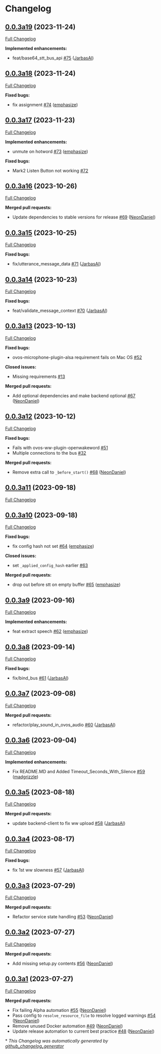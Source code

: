 # Changelog

## [0.0.3a19](https://github.com/OpenVoiceOS/ovos-dinkum-listener/tree/0.0.3a19) (2023-11-24)

[Full Changelog](https://github.com/OpenVoiceOS/ovos-dinkum-listener/compare/0.0.3a18...0.0.3a19)

**Implemented enhancements:**

- feat/base64\_stt\_bus\_api [\#75](https://github.com/OpenVoiceOS/ovos-dinkum-listener/pull/75) ([JarbasAl](https://github.com/JarbasAl))

## [0.0.3a18](https://github.com/OpenVoiceOS/ovos-dinkum-listener/tree/0.0.3a18) (2023-11-24)

[Full Changelog](https://github.com/OpenVoiceOS/ovos-dinkum-listener/compare/0.0.3a17...0.0.3a18)

**Fixed bugs:**

- fix assignment [\#74](https://github.com/OpenVoiceOS/ovos-dinkum-listener/pull/74) ([emphasize](https://github.com/emphasize))

## [0.0.3a17](https://github.com/OpenVoiceOS/ovos-dinkum-listener/tree/0.0.3a17) (2023-11-23)

[Full Changelog](https://github.com/OpenVoiceOS/ovos-dinkum-listener/compare/0.0.3a16...0.0.3a17)

**Implemented enhancements:**

- unmute on hotword [\#73](https://github.com/OpenVoiceOS/ovos-dinkum-listener/pull/73) ([emphasize](https://github.com/emphasize))

**Fixed bugs:**

- Mark2 Listen Button not working [\#72](https://github.com/OpenVoiceOS/ovos-dinkum-listener/issues/72)

## [0.0.3a16](https://github.com/OpenVoiceOS/ovos-dinkum-listener/tree/0.0.3a16) (2023-10-26)

[Full Changelog](https://github.com/OpenVoiceOS/ovos-dinkum-listener/compare/0.0.3a15...0.0.3a16)

**Merged pull requests:**

- Update dependencies to stable versions for release [\#69](https://github.com/OpenVoiceOS/ovos-dinkum-listener/pull/69) ([NeonDaniel](https://github.com/NeonDaniel))

## [0.0.3a15](https://github.com/OpenVoiceOS/ovos-dinkum-listener/tree/0.0.3a15) (2023-10-25)

[Full Changelog](https://github.com/OpenVoiceOS/ovos-dinkum-listener/compare/0.0.3a14...0.0.3a15)

**Fixed bugs:**

- fix/utterance\_message\_data [\#71](https://github.com/OpenVoiceOS/ovos-dinkum-listener/pull/71) ([JarbasAl](https://github.com/JarbasAl))

## [0.0.3a14](https://github.com/OpenVoiceOS/ovos-dinkum-listener/tree/0.0.3a14) (2023-10-23)

[Full Changelog](https://github.com/OpenVoiceOS/ovos-dinkum-listener/compare/0.0.3a13...0.0.3a14)

**Fixed bugs:**

- feat/validate\_message\_context [\#70](https://github.com/OpenVoiceOS/ovos-dinkum-listener/pull/70) ([JarbasAl](https://github.com/JarbasAl))

## [0.0.3a13](https://github.com/OpenVoiceOS/ovos-dinkum-listener/tree/0.0.3a13) (2023-10-13)

[Full Changelog](https://github.com/OpenVoiceOS/ovos-dinkum-listener/compare/0.0.3a12...0.0.3a13)

**Fixed bugs:**

- ovos-microphone-plugin-alsa requirement fails on Mac OS [\#52](https://github.com/OpenVoiceOS/ovos-dinkum-listener/issues/52)

**Closed issues:**

- Missing requirements [\#13](https://github.com/OpenVoiceOS/ovos-dinkum-listener/issues/13)

**Merged pull requests:**

- Add optional dependencies and make backend optional [\#67](https://github.com/OpenVoiceOS/ovos-dinkum-listener/pull/67) ([NeonDaniel](https://github.com/NeonDaniel))

## [0.0.3a12](https://github.com/OpenVoiceOS/ovos-dinkum-listener/tree/0.0.3a12) (2023-10-12)

[Full Changelog](https://github.com/OpenVoiceOS/ovos-dinkum-listener/compare/0.0.3a11...0.0.3a12)

**Fixed bugs:**

- Fails with ovos-ww-plugin-openwakeword [\#51](https://github.com/OpenVoiceOS/ovos-dinkum-listener/issues/51)
- Multiple connections to the bus [\#32](https://github.com/OpenVoiceOS/ovos-dinkum-listener/issues/32)

**Merged pull requests:**

- Remove extra call to `_before_start()` [\#68](https://github.com/OpenVoiceOS/ovos-dinkum-listener/pull/68) ([NeonDaniel](https://github.com/NeonDaniel))

## [0.0.3a11](https://github.com/OpenVoiceOS/ovos-dinkum-listener/tree/0.0.3a11) (2023-09-18)

[Full Changelog](https://github.com/OpenVoiceOS/ovos-dinkum-listener/compare/0.0.3a10...0.0.3a11)

## [0.0.3a10](https://github.com/OpenVoiceOS/ovos-dinkum-listener/tree/0.0.3a10) (2023-09-18)

[Full Changelog](https://github.com/OpenVoiceOS/ovos-dinkum-listener/compare/0.0.3a9...0.0.3a10)

**Fixed bugs:**

- fix config hash not set [\#64](https://github.com/OpenVoiceOS/ovos-dinkum-listener/pull/64) ([emphasize](https://github.com/emphasize))

**Closed issues:**

- set `_applied_config_hash` earlier [\#63](https://github.com/OpenVoiceOS/ovos-dinkum-listener/issues/63)

**Merged pull requests:**

- drop out before stt on empty buffer [\#65](https://github.com/OpenVoiceOS/ovos-dinkum-listener/pull/65) ([emphasize](https://github.com/emphasize))

## [0.0.3a9](https://github.com/OpenVoiceOS/ovos-dinkum-listener/tree/0.0.3a9) (2023-09-16)

[Full Changelog](https://github.com/OpenVoiceOS/ovos-dinkum-listener/compare/0.0.3a8...0.0.3a9)

**Implemented enhancements:**

- feat extract speech [\#62](https://github.com/OpenVoiceOS/ovos-dinkum-listener/pull/62) ([emphasize](https://github.com/emphasize))

## [0.0.3a8](https://github.com/OpenVoiceOS/ovos-dinkum-listener/tree/0.0.3a8) (2023-09-14)

[Full Changelog](https://github.com/OpenVoiceOS/ovos-dinkum-listener/compare/0.0.3a7...0.0.3a8)

**Fixed bugs:**

- fix/bind\_bus [\#61](https://github.com/OpenVoiceOS/ovos-dinkum-listener/pull/61) ([JarbasAl](https://github.com/JarbasAl))

## [0.0.3a7](https://github.com/OpenVoiceOS/ovos-dinkum-listener/tree/0.0.3a7) (2023-09-08)

[Full Changelog](https://github.com/OpenVoiceOS/ovos-dinkum-listener/compare/0.0.3a6...0.0.3a7)

**Merged pull requests:**

- refactor/play\_sound\_in\_ovos\_audio [\#60](https://github.com/OpenVoiceOS/ovos-dinkum-listener/pull/60) ([JarbasAl](https://github.com/JarbasAl))

## [0.0.3a6](https://github.com/OpenVoiceOS/ovos-dinkum-listener/tree/0.0.3a6) (2023-09-04)

[Full Changelog](https://github.com/OpenVoiceOS/ovos-dinkum-listener/compare/0.0.3a5...0.0.3a6)

**Implemented enhancements:**

- Fix README.MD and Added Timeout\_Seconds\_With\_Silence [\#59](https://github.com/OpenVoiceOS/ovos-dinkum-listener/pull/59) ([madgrizzle](https://github.com/madgrizzle))

## [0.0.3a5](https://github.com/OpenVoiceOS/ovos-dinkum-listener/tree/0.0.3a5) (2023-08-18)

[Full Changelog](https://github.com/OpenVoiceOS/ovos-dinkum-listener/compare/0.0.3a4...0.0.3a5)

**Merged pull requests:**

- update backend-client to fix ww upload [\#58](https://github.com/OpenVoiceOS/ovos-dinkum-listener/pull/58) ([JarbasAl](https://github.com/JarbasAl))

## [0.0.3a4](https://github.com/OpenVoiceOS/ovos-dinkum-listener/tree/0.0.3a4) (2023-08-17)

[Full Changelog](https://github.com/OpenVoiceOS/ovos-dinkum-listener/compare/0.0.3a3...0.0.3a4)

**Fixed bugs:**

- fix 1st ww slowness [\#57](https://github.com/OpenVoiceOS/ovos-dinkum-listener/pull/57) ([JarbasAl](https://github.com/JarbasAl))

## [0.0.3a3](https://github.com/OpenVoiceOS/ovos-dinkum-listener/tree/0.0.3a3) (2023-07-29)

[Full Changelog](https://github.com/OpenVoiceOS/ovos-dinkum-listener/compare/0.0.3a2...0.0.3a3)

**Merged pull requests:**

- Refactor service state handling [\#53](https://github.com/OpenVoiceOS/ovos-dinkum-listener/pull/53) ([NeonDaniel](https://github.com/NeonDaniel))

## [0.0.3a2](https://github.com/OpenVoiceOS/ovos-dinkum-listener/tree/0.0.3a2) (2023-07-27)

[Full Changelog](https://github.com/OpenVoiceOS/ovos-dinkum-listener/compare/0.0.3a1...0.0.3a2)

**Merged pull requests:**

- Add missing setup.py contents [\#56](https://github.com/OpenVoiceOS/ovos-dinkum-listener/pull/56) ([NeonDaniel](https://github.com/NeonDaniel))

## [0.0.3a1](https://github.com/OpenVoiceOS/ovos-dinkum-listener/tree/0.0.3a1) (2023-07-27)

[Full Changelog](https://github.com/OpenVoiceOS/ovos-dinkum-listener/compare/V0.0.2...0.0.3a1)

**Merged pull requests:**

- Fix failing Alpha automation [\#55](https://github.com/OpenVoiceOS/ovos-dinkum-listener/pull/55) ([NeonDaniel](https://github.com/NeonDaniel))
- Pass config to `resolve_resource_file` to resolve logged warnings [\#54](https://github.com/OpenVoiceOS/ovos-dinkum-listener/pull/54) ([NeonDaniel](https://github.com/NeonDaniel))
- Remove unused Docker automation [\#49](https://github.com/OpenVoiceOS/ovos-dinkum-listener/pull/49) ([NeonDaniel](https://github.com/NeonDaniel))
- Update release automation to current best practice [\#48](https://github.com/OpenVoiceOS/ovos-dinkum-listener/pull/48) ([NeonDaniel](https://github.com/NeonDaniel))



\* *This Changelog was automatically generated by [github_changelog_generator](https://github.com/github-changelog-generator/github-changelog-generator)*
